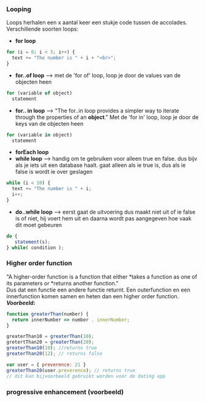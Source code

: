 ### Looping
Loops herhalen een x aantal keer een stukje code tussen de accolades. Verschillende soorten loops: 
- **for loop**  
```js
for (i = 0; i < 5; i++) {
  text += "The number is " + i + "<br>";
}
```
- **for..of loop** --> met de 'for of' loop, loop je door de values van de objecten heen  
```js
for (variable of object)
  statement
 ```
- **for.. in loop** --> "The for..in loop provides a simpler way to iterate through the properties of an **object**." Met de 'for in' loop, loop je door de keys van de objecten heen   
``` js
for (variable in object)
  statement
 ```  
- **forEach loop**  
- **while loop** --> handig om te gebruiken voor alleen true en false. dus bijv als je iets uit een database haalt. gaat alleen als ie true is, dus als ie false is wordt ie over geslagen  
``` js
while (i < 10) {
  text += "The number is " + i;
  i++;
}
```
- **do..while loop** --> eerst gaat de uitvoering dus maakt niet uit of ie false is of niet, hij voert hem uit en daarna wordt pas aangegeven hoe vaak dit moet gebeuren  
``` js
do {
   statement(s);
} while( condition );
```


### Higher order function 
"A higher-order function is a function that either *takes a function as one of its parameters or *returns another function."  
Dus dat een functie een andere functie returnt. Een outerfunction en een innerfunction komen samen en heten dan een higher order function.  
***Voorbeeld:***
```js
function greaterThan(number) {
  return innerNumber => number . innerNumber;
}

greaterThan10 = greaterThan(10); 
gretertThan20 = greaterThan(20); 
greaterThan10(10); //returns true 
greaterThan20(12); // returns false

var user = { preverence: 21 }
greaterThan20(user.preverence); // returns true
// dit kan bijvoorbeeld gebruikt worden voor de dating app

```

### progressive enhancement (voorbeeld)  

